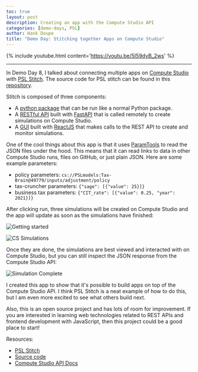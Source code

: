 ```yaml
---
toc: true
layout: post
description: Creating an app with the Compute Studio API
categories: [demo-days, PSL]
author: Hank Doupe
title: "Demo Day: Stitching together Apps on Compute Studio"
---
```


{% include youtube.html content='https://youtu.be/5I59dyB_2ws' %}

---

In Demo Day 8, I talked about connecting multiple apps on [Compute Studio](https://compute.studio) with [PSL Stitch](https://stitch.hankdoupe.com). The source code for PSL stitch can be found in this [repository](https://github.com/hdoupe/psl-stitch).

Stitch is composed of three components:

- A [python package](https://github.com/hdoupe/psl-stitch/tree/main/psl_stitch) that can be run like a normal Python package.
- A [RESTful API](https://github.com/hdoupe/psl-stitch/tree/main/api) built with [FastAPI](https://fastapi.tiangolo.com) that is called remotely to create simulations on Compute Studio.
- A [GUI](https://github.com/hdoupe/psl-stitch/tree/main/psl-stitch-app) built with [ReactJS](https://reactjs.org/) that makes calls to the REST API to create and monitor simulations.

One of the cool things about this app is that it uses [ParamTools](https://paramtools.dev) to read the JSON files under the hood. This means that it can read links to data in other Compute Studio runs, files on GitHub, or just plain JSON. Here are some example parameters:

- policy parameters: `cs://PSLmodels:Tax-Brain@49779/inputs/adjustment/policy`
- tax-cruncher parameters: `{"sage": [{"value": 25}]}`
- business tax parameters: `{"CIT_rate": [{"value": 0.25, "year": 2021}]}`

After clicking run, three simulations will be created on Compute Studio and the app will update as soon as the simulations have finished:

![Getting started](https://user-images.githubusercontent.com/9206065/112211937-ca75db00-8bf2-11eb-856f-41c46e7e8ec5.png)

![CS Simulations](https://user-images.githubusercontent.com/9206065/112211931-c9dd4480-8bf2-11eb-83d8-678fd6d80dd9.png)

Once they are done, the simulations are best viewed and interacted with on Compute Studio, but you can still inspect the JSON response from the Compute Studio API:

![Simulation Complete](https://user-images.githubusercontent.com/9206065/112211930-c944ae00-8bf2-11eb-87dc-949ff3007229.png)

I created this app to show that it's possible to build apps on top of the Compute Studio API. I think PSL Stitch is a neat example of how to do this, but I am even more excited to see what others build next.

Also, this is an open source project and has lots of room for improvement. If you are interested in learning web technologies related to REST APIs and frontend development with JavaScript, then this project could be a good place to start!

Resources:

- [PSL Stitch](https://stitch.hankdoupe.com)
- [Source code](https://pslmodels.org/events.html)
- [Compute Studio API Docs](https://docs.compute.studio/api/guide.html)
